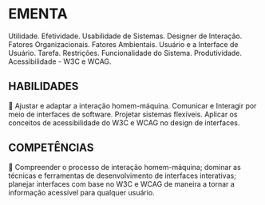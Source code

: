# EMENTA
Utilidade. Efetividade. Usabilidade de Sistemas. Designer de Interação. Fatores Organizacionais. Fatores
Ambientais. Usuário e a Interface de Usuário. Tarefa. Restrições. Funcionalidade do Sistema. Produtividade.
Acessibilidade - W3C e WCAG.
## HABILIDADES
 Ajustar e adaptar a interação homem-máquina. Comunicar e Interagir por meio de interfaces de software.
Projetar sistemas flexíveis. Aplicar os conceitos de acessibilidade do W3C e WCAG no design de interfaces.
## COMPETÊNCIAS
 Compreender o processo de interação homem-máquina; dominar as técnicas e ferramentas de
desenvolvimento de interfaces interativas; planejar interfaces com base no W3C e WCAG de maneira a tornar
a informação acessível para qualquer usuário.
